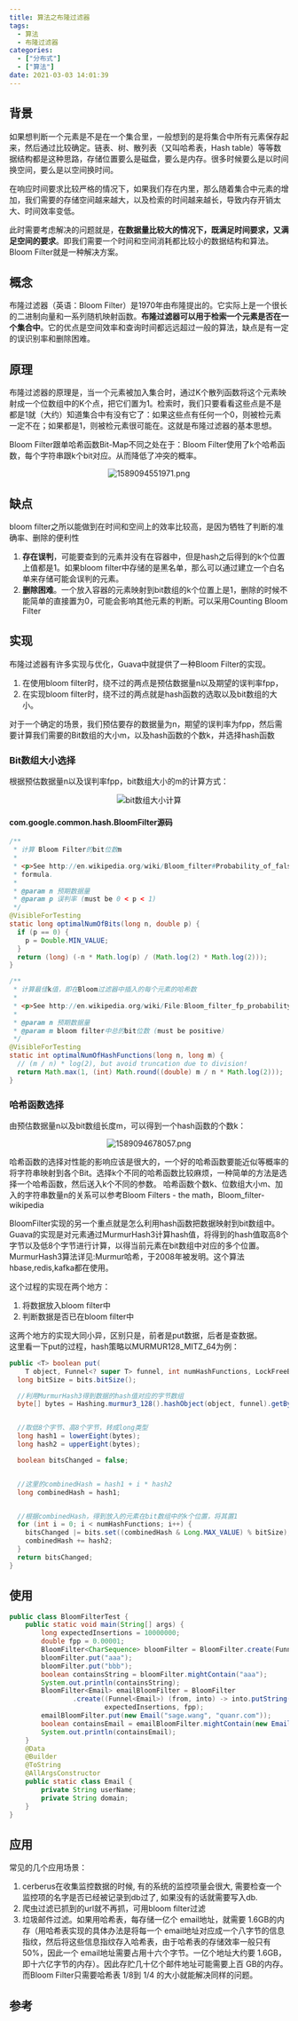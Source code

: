 ```yaml
---
title: 算法之布隆过滤器
tags:
  - 算法
  - 布隆过滤器
categories:
  - ["分布式"]
  - ["算法"]
date: 2021-03-03 14:01:39
---
```


## 背景

如果想判断一个元素是不是在一个集合里，一般想到的是将集合中所有元素保存起来，然后通过比较确定。链表、树、散列表（又叫哈希表，Hash table）等等数据结构都是这种思路，存储位置要么是磁盘，要么是内存。很多时候要么是以时间换空间，要么是以空间换时间。  

在响应时间要求比较严格的情况下，如果我们存在内里，那么随着集合中元素的增加，我们需要的存储空间越来越大，以及检索的时间越来越长，导致内存开销太大、时间效率变低。  

此时需要考虑解决的问题就是，**在数据量比较大的情况下，既满足时间要求，又满足空间的要求**。即我们需要一个时间和空间消耗都比较小的数据结构和算法。Bloom Filter就是一种解决方案。

<!--more-->

## 概念

布隆过滤器（英语：Bloom Filter）是1970年由布隆提出的。它实际上是一个很长的二进制向量和一系列随机映射函数。**布隆过滤器可以用于检索一个元素是否在一个集合中**。它的优点是空间效率和查询时间都远远超过一般的算法，缺点是有一定的误识别率和删除困难。

## 原理

布隆过滤器的原理是，当一个元素被加入集合时，通过K个散列函数将这个元素映射成一个位数组中的K个点，把它们置为1。检索时，我们只要看看这些点是不是都是1就（大约）知道集合中有没有它了：如果这些点有任何一个0，则被检元素一定不在；如果都是1，则被检元素很可能在。这就是布隆过滤器的基本思想。  

Bloom Filter跟单哈希函数Bit-Map不同之处在于：Bloom Filter使用了k个哈希函数，每个字符串跟k个bit对应。从而降低了冲突的概率。
<div align=center>

![1589094551971.png](算法之布隆过滤器/1589094551971.png)

</div>

## 缺点

bloom filter之所以能做到在时间和空间上的效率比较高，是因为牺牲了判断的准确率、删除的便利性

1. **存在误判**，可能要查到的元素并没有在容器中，但是hash之后得到的k个位置上值都是1。如果bloom filter中存储的是黑名单，那么可以通过建立一个白名单来存储可能会误判的元素。
2. **删除困难**。一个放入容器的元素映射到bit数组的k个位置上是1，删除的时候不能简单的直接置为0，可能会影响其他元素的判断。可以采用Counting Bloom Filter

## 实现

布隆过滤器有许多实现与优化，Guava中就提供了一种Bloom Filter的实现。

1. 在使用bloom filter时，绕不过的两点是预估数据量n以及期望的误判率fpp，
2. 在实现bloom filter时，绕不过的两点就是hash函数的选取以及bit数组的大小。

对于一个确定的场景，我们预估要存的数据量为n，期望的误判率为fpp，然后需要计算我们需要的Bit数组的大小m，以及hash函数的个数k，并选择hash函数

### Bit数组大小选择

根据预估数据量n以及误判率fpp，bit数组大小的m的计算方式：  
<div align=center>

![bit数组大小计算](算法之布隆过滤器/1589094591649.png)

</div>

#### com.google.common.hash.BloomFilter源码

```java
/**
 * 计算 Bloom Filter的bit位数m
 *
 * <p>See http://en.wikipedia.org/wiki/Bloom_filter#Probability_of_false_positives for the
 * formula.
 *
 * @param n 预期数据量
 * @param p 误判率 (must be 0 < p < 1)
 */ 
@VisibleForTesting 
static long optimalNumOfBits(long n, double p) { 
  if (p == 0) { 
    p = Double.MIN_VALUE; 
  } 
  return (long) (-n * Math.log(p) / (Math.log(2) * Math.log(2))); 
} 

/**
 * 计算最佳k值，即在Bloom过滤器中插入的每个元素的哈希数
 *
 * <p>See http://en.wikipedia.org/wiki/File:Bloom_filter_fp_probability.svg for the formula.
 *
 * @param n 预期数据量
 * @param m bloom filter中总的bit位数 (must be positive)
 */ 
@VisibleForTesting 
static int optimalNumOfHashFunctions(long n, long m) { 
  // (m / n) * log(2), but avoid truncation due to division! 
  return Math.max(1, (int) Math.round((double) m / n * Math.log(2))); 
}
```

### 哈希函数选择

由预估数据量n以及bit数组长度m，可以得到一个hash函数的个数k：
<div align=center>

![1589094678057.png](算法之布隆过滤器/1589094678057.png)

</div>

哈希函数的选择对性能的影响应该是很大的，一个好的哈希函数要能近似等概率的将字符串映射到各个Bit。选择k个不同的哈希函数比较麻烦，一种简单的方法是选择一个哈希函数，然后送入k个不同的参数。
哈希函数个数k、位数组大小m、加入的字符串数量n的关系可以参考Bloom Filters - the math，Bloom_filter-wikipedia  

BloomFilter实现的另一个重点就是怎么利用hash函数把数据映射到bit数组中。Guava的实现是对元素通过MurmurHash3计算hash值，将得到的hash值取高8个字节以及低8个字节进行计算，以得当前元素在bit数组中对应的多个位置。MurmurHash3算法详见:Murmur哈希，于2008年被发明。这个算法hbase,redis,kafka都在使用。

这个过程的实现在两个地方：
  
1. 将数据放入bloom filter中
2. 判断数据是否已在bloom filter中

这两个地方的实现大同小异，区别只是，前者是put数据，后者是查数据。  
这里看一下put的过程，hash策略以MURMUR128_MITZ_64为例：

```java
public <T> boolean put(
    T object, Funnel<? super T> funnel, int numHashFunctions, LockFreeBitArray bits) {
  long bitSize = bits.bitSize();

  //利用MurmurHash3得到数据的hash值对应的字节数组
  byte[] bytes = Hashing.murmur3_128().hashObject(object, funnel).getBytesInternal();


  //取低8个字节、高8个字节，转成long类型
  long hash1 = lowerEight(bytes);
  long hash2 = upperEight(bytes);

  boolean bitsChanged = false;


  //这里的combinedHash = hash1 + i * hash2
  long combinedHash = hash1;


  //根据combinedHash，得到放入的元素在bit数组中的k个位置，将其置1
  for (int i = 0; i < numHashFunctions; i++) {
    bitsChanged |= bits.set((combinedHash & Long.MAX_VALUE) % bitSize);
    combinedHash += hash2;
  }
  return bitsChanged;
}
```

## 使用

```java
public class BloomFilterTest {
    public static void main(String[] args) {
        long expectedInsertions = 10000000;
        double fpp = 0.00001;
        BloomFilter<CharSequence> bloomFilter = BloomFilter.create(Funnels.stringFunnel(Charsets.UTF_8), expectedInsertions, fpp);
        bloomFilter.put("aaa");
        bloomFilter.put("bbb");
        boolean containsString = bloomFilter.mightContain("aaa");
        System.out.println(containsString);
        BloomFilter<Email> emailBloomFilter = BloomFilter
                .create((Funnel<Email>) (from, into) -> into.putString(from.getDomain(), Charsets.UTF_8),
                        expectedInsertions, fpp);
        emailBloomFilter.put(new Email("sage.wang", "quanr.com")); 
        boolean containsEmail = emailBloomFilter.mightContain(new Email("sage.wangaaa", "quanr.com"));
        System.out.println(containsEmail);
    }
    @Data
    @Builder
    @ToString
    @AllArgsConstructor
    public static class Email {
        private String userName;
        private String domain;
    }
}
```

## 应用

常见的几个应用场景：  

1. cerberus在收集监控数据的时候, 有的系统的监控项量会很大, 需要检查一个监控项的名字是否已经被记录到db过了, 如果没有的话就需要写入db.
2. 爬虫过滤已抓到的url就不再抓，可用bloom filter过滤
3. 垃圾邮件过滤。如果用哈希表，每存储一亿个 email地址，就需要 1.6GB的内存（用哈希表实现的具体办法是将每一个 email地址对应成一个八字节的信息指纹，然后将这些信息指纹存入哈希表，由于哈希表的存储效率一般只有 50%，因此一个 email地址需要占用十六个字节。一亿个地址大约要 1.6GB，即十六亿字节的内存）。因此存贮几十亿个邮件地址可能需要上百 GB的内存。而Bloom Filter只需要哈希表 1/8到 1/4 的大小就能解决同样的问题。

## 参考
